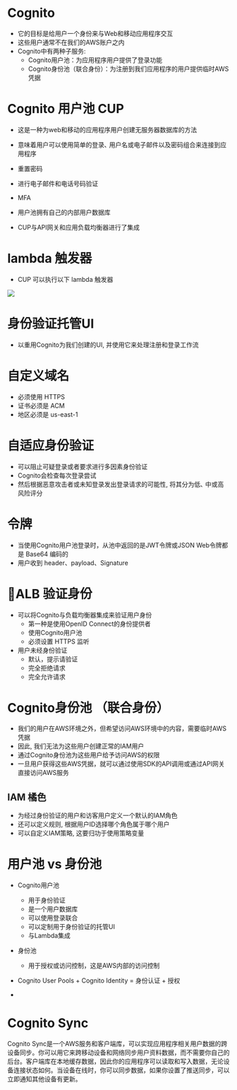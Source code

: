 


# Cognito 

- 它的目标是给用户一个身份来与Web和移动应用程序交互
- 这些用户通常不在我们的AWS账户之内
- Cognito中有两种子服务:
	- Cognito用户池：为应用程序用户提供了登录功能
	- Cognito身份池（联合身份）：为注册到我们应用程序的用户提供临时AWS凭据


# Cognito 用户池 CUP

- 这是一种为web和移动的应用程序用户创建无服务器数据库的方法
- 意味着用户可以使用简单的登录､ 用户名或电子邮件以及密码组合来连接到应用程序
- 重置密码
- 进行电子邮件和电话号码验证
- MFA


- 用户池拥有自己的内部用户数据库
- CUP与API网关和应用负载均衡器进行了集成


# lambda 触发器

- CUP 可以执行以下 lambda 触发器

![](https://mynoteimage.oss-cn-beijing.aliyuncs.com/2023-05-24-134616.png)



# 身份验证托管UI

- 以重用Cognito为我们创建的UI, 并使用它来处理注册和登录工作流

# 自定义域名

- 必须使用 HTTPS 
- 证书必须是 ACM
- 地区必须是 us-east-1


# 自适应身份验证

- 可以阻止可疑登录或者要求进行多因素身份验证
- Cognito会检查每次登录尝试
- 然后根据恶意攻击者或未知登录发出登录请求的可能性, 将其分为低､ 中或高风险评分

# 令牌

- 当使用Cognito用户池登录时，从池中返回的是JWT令牌或JSON Web令牌都是 Base64 编码的
- 用户收到 header、payload、Signature 

# ALB 验证身份

- 可以将Cognito与负载均衡器集成来验证用户身份
	- 第一种是使用OpenID Connect的身份提供者
	- 使用Cognito用户池
	- 必须设置 HTTPS 监听
- 用户未经身份验证
	- 默认，提示请验证
	- 完全拒绝请求
	- 完全允许请求


# Cognito身份池 （联合身份）

- 我们的用户在AWS环境之外，但希望访问AWS环境中的内容，需要临时AWS凭据
- 因此, 我们无法为这些用户创建正常的IAM用户
- 通过Cognito身份池为这些用户给予访问AWS的权限
- 一旦用户获得这些AWS凭据，就可以通过使用SDK的API调用或通过API网关直接访问AWS服务


## IAM 橘色 

- 为经过身份验证的用户和访客用户定义一个默认的IAM角色
- 还可以定义规则, 根据用户ID选择哪个角色属于哪个用户
- 可以自定义IAM策略, 这要归功于使用策略变量


# 用户池 vs 身份池

- Cognito用户池
	- 用于身份验证
	- 是一个用户数据库
	- 可以使用登录联合
	- 可以定制用于身份验证的托管UI
	- 与Lambda集成
- 身份池
	- 用于授权或访问控制，这是AWS内部的访问控制

- Cognito User Pools + Cognito Identity = 身份认证 + 授权
- 


# Cognito Sync

Cognito Sync是一个AWS服务和客户端库，可以实现应用程序相关用户数据的跨设备同步。你可以用它来跨移动设备和网络同步用户资料数据，而不需要你自己的后台。客户端库在本地缓存数据，因此你的应用程序可以读取和写入数据，无论设备连接状态如何。当设备在线时，你可以同步数据，如果你设置了推送同步，可以立即通知其他设备有更新。

